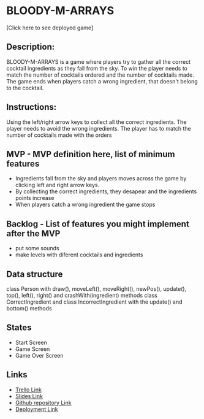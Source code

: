 # BLOODY-M-ARRAYS


[Click here to see deployed game] 


## Description:
BLOODY-M-ARRAYS is a game where players try to gather all the correct cocktail ingredients as they fall from the sky.
To win the player needs to match the number of cocktails ordered and the number of cocktails made.
The game ends when players catch a wrong ingredient, that doesn't belong to the cocktail.

 ## Instructions:
 Using the left/right arrow keys to collect all the correct ingredients. The player needs to avoid the wrong ingredients.
 The player has to match the number of cocktails made with the orders

## MVP - MVP definition here, list of minimum features
- Ingredients fall from the sky and players moves across the game by clicking left and right arrow keys.
- By collecting the correct ingredients, they desapear and the ingredients points increase
- When players catch a wrong ingredient the game stops

## Backlog - List of features you might implement after the MVP
- put some sounds
- make levels with diferent cocktails and ingredients

## Data structure
class Person with draw(), moveLeft(), moveRight(), newPos(), update(), top(), left(), right() and crashWith(ingredient) methods
class CorrectIngredient and class IncorrectIngredient with the  update() and bottom() methods

## States
- Start Screen
- Game Screen
- Game Over Screen


## Links
- [Trello Link](https://trello.com/b/mKUR0mgp/bloody-m-arrays)
- [Slides Link](http://slides.com)
- [Github repository Link](https://github.com/InesAlmeida-91/Bloody-M-Arrays)
- [Deployment Link](http://github.com)